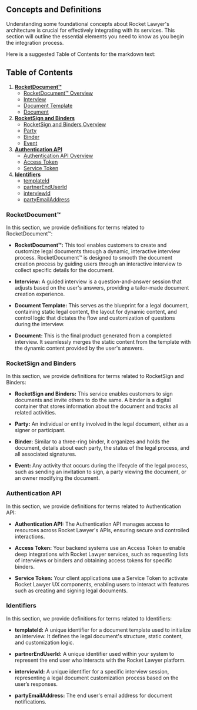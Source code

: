## Concepts and Definitions

Understanding some foundational concepts about Rocket Lawyer's architecture is crucial for effectively integrating with its services. This section will outline the essential elements you need to know as you begin the integration process.

Here is a suggested Table of Contents for the markdown text:

## Table of Contents

1. [**RocketDocument™**](#rocketdocument)
   - [RocketDocument™ Overview](#rocketdocument-overview)
   - [Interview](#interview)
   - [Document Template](#document-template)
   - [Document](#document)
2. [**RocketSign and Binders**](#rocketsign-and-binders)
   - [RocketSign and Binders Overview](#rocketsign-and-binders-overview)
   - [Party](#party)
   - [Binder](#binder)
   - [Event](#event)
3. [**Authentication API**](#authentication-api)
   - [Authentication API Overview](#authentication-api-overview)
   - [Access Token](#access-token)
   - [Service Token](#service-token)
4. [**Identifiers**](#identifiers)
   - [templateId](#templateid)
   - [partnerEndUserId](#partnerenduserid)
   - [interviewId](#interviewid)
   - [partyEmailAddress](#partymailaddress)

### RocketDocument™

In this section, we provide definitions for terms related to RocketDocument™:

- **RocketDocument™:** This tool enables customers to create and customize legal documents through a dynamic, interactive interview process. RocketDocument™ is designed to smooth the document creation process by guiding users through an interactive interview to collect specific details for the document.

- **Interview:** A guided interview is a question-and-answer session that adjusts based on the user's answers, providing a tailor-made document creation experience.

- **Document Template:** This serves as the blueprint for a legal document, containing static legal content, the layout for dynamic content, and control logic that dictates the flow and customization of questions during the interview.

- **Document:** This is the final product generated from a completed interview. It seamlessly merges the static content from the template with the dynamic content provided by the user's answers.

### RocketSign and Binders

In this section, we provide definitions for terms related to RocketSign and Binders:

- **RocketSign and Binders:** This service enables customers to sign documents and invite others to do the same. A binder is a digital container that stores information about the document and tracks all related activities.

- **Party:** An individual or entity involved in the legal document, either as a signer or participant.

- **Binder:** Similar to a three-ring binder, it organizes and holds the document, details about each party, the status of the legal process, and all associated signatures.

- **Event:** Any activity that occurs during the lifecycle of the legal process, such as sending an invitation to sign, a party viewing the document, or an owner modifying the document.

### Authentication API

In this section, we provide definitions for terms related to Authentication API:

- **Authentication API:** The Authentication API manages access to resources across Rocket Lawyer's APIs, ensuring secure and controlled interactions.

- **Access Token:** Your backend systems use an Access Token to enable deep integrations with Rocket Lawyer services, such as requesting lists of interviews or binders and obtaining access tokens for specific binders.

- **Service Token:** Your client applications use a Service Token to activate Rocket Lawyer UX components, enabling users to interact with features such as creating and signing legal documents.

### **Identifiers**

In this section, we provide definitions for terms related to Identifiers:

- **templateId:** A unique identifier for a document template used to initialize an interview. It defines the legal document's structure, static content, and customization logic.

- **partnerEndUserId:** A unique identifier used within your system to represent the end user who interacts with the Rocket Lawyer platform.

- **interviewId:** A unique identifier for a specific interview session, representing a legal document customization process based on the user’s responses.

- **partyEmailAddress:** The end user's email address for document notifications.
